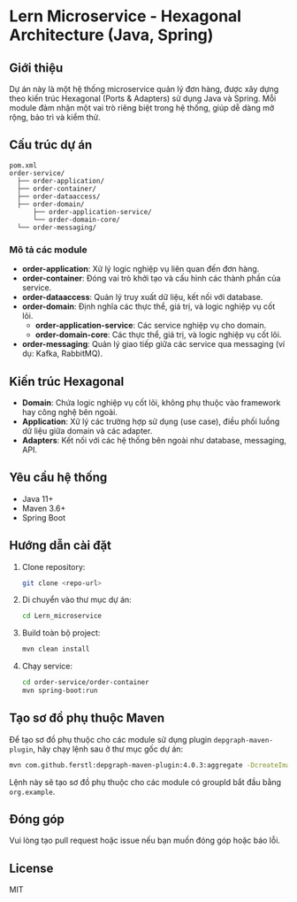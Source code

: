 # Lern Microservice - Hexagonal Architecture (Java, Spring)

## Giới thiệu

Dự án này là một hệ thống microservice quản lý đơn hàng, được xây dựng theo kiến trúc Hexagonal (Ports & Adapters) sử dụng Java và Spring. Mỗi module đảm nhận một vai trò riêng biệt trong hệ thống, giúp dễ dàng mở rộng, bảo trì và kiểm thử.

## Cấu trúc dự án

```
pom.xml
order-service/
  ├── order-application/
  ├── order-container/
  ├── order-dataaccess/
  ├── order-domain/
      ├── order-application-service/
      └── order-domain-core/
  └── order-messaging/
```

### Mô tả các module

- **order-application**: Xử lý logic nghiệp vụ liên quan đến đơn hàng.
- **order-container**: Đóng vai trò khởi tạo và cấu hình các thành phần của service.
- **order-dataaccess**: Quản lý truy xuất dữ liệu, kết nối với database.
- **order-domain**: Định nghĩa các thực thể, giá trị, và logic nghiệp vụ cốt lõi.
  - **order-application-service**: Các service nghiệp vụ cho domain.
  - **order-domain-core**: Các thực thể, giá trị, và logic nghiệp vụ cốt lõi.
- **order-messaging**: Quản lý giao tiếp giữa các service qua messaging (ví dụ: Kafka, RabbitMQ).

## Kiến trúc Hexagonal

- **Domain**: Chứa logic nghiệp vụ cốt lõi, không phụ thuộc vào framework hay công nghệ bên ngoài.
- **Application**: Xử lý các trường hợp sử dụng (use case), điều phối luồng dữ liệu giữa domain và các adapter.
- **Adapters**: Kết nối với các hệ thống bên ngoài như database, messaging, API.

## Yêu cầu hệ thống

- Java 11+
- Maven 3.6+
- Spring Boot

## Hướng dẫn cài đặt

1. Clone repository:
   ```bash
   git clone <repo-url>
   ```
2. Di chuyển vào thư mục dự án:
   ```bash
   cd Lern_microservice
   ```
3. Build toàn bộ project:
   ```bash
   mvn clean install
   ```
4. Chạy service:
   ```bash
   cd order-service/order-container
   mvn spring-boot:run
   ```

## Tạo sơ đồ phụ thuộc Maven

Để tạo sơ đồ phụ thuộc cho các module sử dụng plugin `depgraph-maven-plugin`, hãy chạy lệnh sau ở thư mục gốc dự án:

```bash
mvn com.github.ferstl:depgraph-maven-plugin:4.0.3:aggregate -DcreateImage=true -DreduceEdges=false -DclasspathScope=compile "-Dincludes=org.example*:*"
```

Lệnh này sẽ tạo sơ đồ phụ thuộc cho các module có groupId bắt đầu bằng `org.example`.

## Đóng góp

Vui lòng tạo pull request hoặc issue nếu bạn muốn đóng góp hoặc báo lỗi.

## License

MIT
